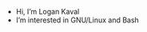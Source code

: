 -  Hi, I’m Logan Kaval
-  I’m interested in GNU/Linux and Bash

<!---
LoganKaval/LoganKaval is a ✨ special ✨ repository because its `README.md` (this file) appears on your GitHub profile.
You can click the Preview link to take a look at your changes.
--->

